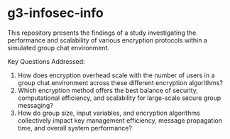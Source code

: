 # g3-infosec-info

This repository presents the findings of a study investigating the performance and scalability of various encryption protocols within a simulated group chat environment.

Key Questions Addressed:
  1. How does encryption overhead scale with the number of users in a group chat environment across these different encryption algorithms?
  2. Which encryption method offers the best balance of security, computational efficiency, and scalability for large-scale secure group messaging?
  3. How do group size, input variables, and encryption algorithms collectively impact key management efficiency, message propagation time, and overall system performance?
